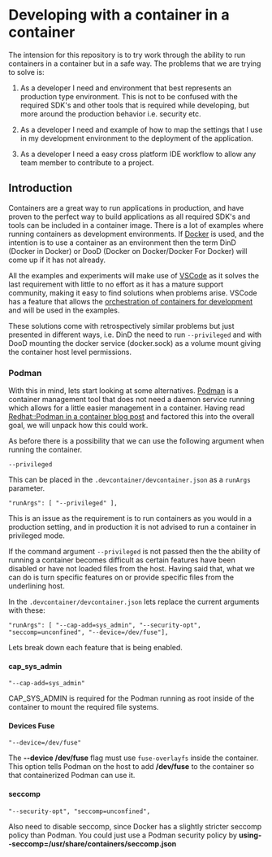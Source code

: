 # Developing with a container in a container

The intension for this repository is to try work through the ability to run containers in a container but in a safe way.
The problems that we are trying to solve is:

1. As a developer I need and environment that best represents an production type environment.
This is not to be confused with the required SDK's and other tools that is required while developing, but more around the production behavior i.e. security etc.

2. As a developer I need and example of how to map the settings that I use in my development environment to the deployment of the application.

3. As a developer I need a easy cross platform IDE workflow to allow any team member to contribute to a project.

## Introduction

Containers are a great way to run applications in production, and have proven to the perfect way to build applications as all required SDK's and tools can be included in a container image.
There is a lot of examples where running containers as development environments.
If [Docker](https://www.docker.com/) is used, and the intention is to use a container as an environment then the term DinD (Docker in Docker) or DooD (Docker on Docker/Docker For Docker) will come up if it has not already.

All the examples and experiments will make use of [VSCode](https://code.visualstudio.com/) as it solves the last requirement with little to no effort as it has a mature support community, making it easy to find solutions when problems arise. VSCode has a feature that allows the [orchestration of containers for development](https://code.visualstudio.com/docs/remote/containers) and will be used in the examples.

These solutions come with retrospectively similar problems but just presented in different ways, i.e. DinD the need to run ```--privileged``` and with DooD mounting the docker service (docker.sock) as a volume mount giving the container host level permissions.

### Podman

With this in mind, lets start looking at some alternatives.
[Podman](https://podman.io/) is a container management tool that does not need a daemon service running which allows for a little easier management in a container.
Having read [Redhat::Podman in a container blog post](https://www.redhat.com/sysadmin/podman-inside-container) and factored this into the overall goal, we will unpack how this could work.

As before there is a possibility that we can use the following argument when running the container.

```CMD
--privileged
```

This can be placed in the ```.devcontainer/devcontainer.json``` as a ```runArgs``` parameter.

```CMD
"runArgs": [ "--privileged" ],
```

This is an issue as the requirement is to run containers as you would in a production setting, and in production it is not advised to run a container in privileged mode.

If the command argument ```--privileged``` is not passed then the the ability of running a container becomes difficult as certain features have been disabled or have not loaded files from the host.
Having said that, what we can do is turn specific features on or provide specific files from the underlining host.

In the ```.devcontainer/devcontainer.json``` lets replace the current arguments with these:

```CMD
"runArgs": [ "--cap-add=sys_admin", "--security-opt", "seccomp=unconfined", "--device=/dev/fuse"],
```

Lets break down each feature that is being enabled.

#### cap_sys_admin

```CMD
"--cap-add=sys_admin"
```

CAP_SYS_ADMIN is required for the Podman running as root inside of the container to mount the required file systems.

#### Devices Fuse

```CMD
"--device=/dev/fuse"
```

The **--device /dev/fuse** flag must use ``fuse-overlayfs`` inside the container.
This option tells Podman on the host to add **/dev/fuse** to the container so that containerized Podman can use it.

#### seccomp

```CMD
"--security-opt", "seccomp=unconfined",
```

Also need to disable seccomp, since Docker has a slightly stricter seccomp policy than Podman.
You could just use a Podman security policy by **using--seccomp=/usr/share/containers/seccomp.json**
